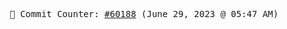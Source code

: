<p align="center">
    <samp>
        📮 Commit Counter: <a href="https://github.com/Javascript-void0/Javascript-void0/commits/main">#60188</a> (June 29, 2023 @ 05:47 AM)
    </samp>
</p>